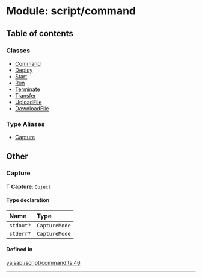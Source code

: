 # Module: script/command

## Table of contents

### Classes

- [Command](../classes/script_command.Command.md)
- [Deploy](../classes/script_command.Deploy.md)
- [Start](../classes/script_command.Start.md)
- [Run](../classes/script_command.Run.md)
- [Terminate](../classes/script_command.Terminate.md)
- [Transfer](../classes/script_command.Transfer.md)
- [UploadFile](../classes/script_command.UploadFile.md)
- [DownloadFile](../classes/script_command.DownloadFile.md)

### Type Aliases

- [Capture](script_command.md#capture)

## Other

### Capture

Ƭ **Capture**: `Object`

#### Type declaration

| Name | Type |
| :------ | :------ |
| `stdout?` | `CaptureMode` |
| `stderr?` | `CaptureMode` |

#### Defined in

[yajsapi/script/command.ts:46](https://github.com/golemfactory/yajsapi/blob/5793bb7/yajsapi/script/command.ts#L46)

___
